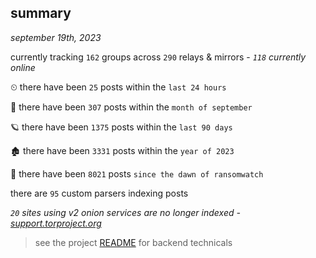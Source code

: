 
## summary
_september 19th, 2023_

currently tracking `162` groups across `290` relays & mirrors - _`118` currently online_

⏲ there have been `25` posts within the `last 24 hours`

🦈 there have been `307` posts within the `month of september`

🪐 there have been `1375` posts within the `last 90 days`

🏚 there have been `3331` posts within the `year of 2023`

🦕 there have been `8021` posts `since the dawn of ransomwatch`

there are `95` custom parsers indexing posts

_`20` sites using v2 onion services are no longer indexed - [support.torproject.org](https://support.torproject.org/onionservices/v2-deprecation/)_

> see the project [README](https://github.com/joshhighet/ransomwatch#ransomwatch--) for backend technicals
